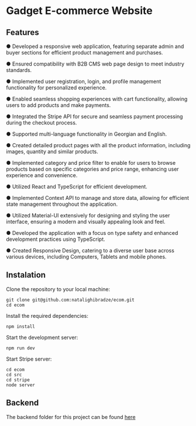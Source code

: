 # Gadget E-commerce Website
## Features
● Developed a responsive web application, featuring separate admin and buyer sections for efficient product management and purchases.

● Ensured compatibility with B2B CMS web page design to meet industry standards.

● Implemented user registration, login, and profile management functionality for personalized experience.

● Enabled seamless shopping experiences with cart functionality, allowing users to add products and make payments.

● Integrated the Stripe API for secure and seamless payment processing during the checkout process.

● Supported multi-language functionality in Georgian and English.

● Created detailed product pages with all the product information, including images, quantity and similar products.

● Implemented category and price filter to enable for users to browse products based on specific categories and price range, enhancing user
experience and convenience.

● Utilized React and TypeScript for efficient development.

● Implemented Context API to manage and store data, allowing for efficient state management throughout the application.

● Utilized Material-UI extensively for designing and styling the user interface, ensuring a modern and visually appealing look and feel.

● Developed the application with a focus on type safety and enhanced development practices using TypeScript.

● Created Responsive Design, catering to a diverse user base across various devices, including Computers, Tablets and mobile phones.
## Instalation
Clone the repository to your local machine:

    git clone git@github.com:natalighibradze/ecom.git
    cd ecom
Install the required dependencies:

    npm install
Start the development server:
   
    npm run dev
Start Stripe server:

    cd ecom
    cd src
    cd stripe
    node server
## Backend
The backend folder for this project can be found [here](https://drive.google.com/file/d/1Smq-sEGxX6XIjEAKJB3cB3-JDyNxR4eZ/view?usp=sharing)
